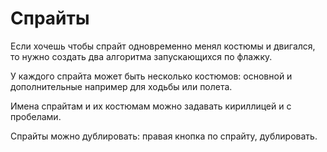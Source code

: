 # Спрайты
Если хочешь чтобы спрайт одновременно менял костюмы и двигался, то нужно создать два алгоритма запускающихся по флажку.

У каждого спрайта может быть несколько костюмов: основной и дополнительные например для ходьбы или полета.

Имена спрайтам и их костюмам можно задавать кириллицей и с пробелами.

Спрайты можно дублировать: правая кнопка по спрайту, дублировать.
